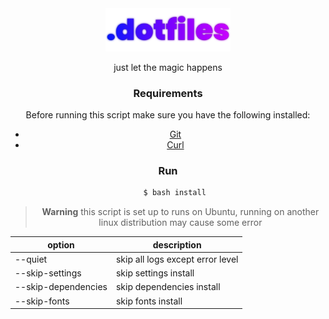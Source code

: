 <!-- VARS -->
[git-url]: https://git-scm.com/
[curl-url]: https://curl.se/
<!-- END_VARS -->

<div align="center" >

<img src="./.github/assets/logo.svg" width=200>

just let the magic happens

<div>

### Requirements

Before running this script make sure you have the following installed:
   * [Git][git-url]
   * [Curl][curl-url]

### Run

```sh
   $ bash install
```
> **Warning** this script is set up to runs on Ubuntu, running on another linux distribution may cause some error

| option  |          description             |
|---------|----------------------------------|
| --quiet | skip all logs except error level |
| --skip-settings | skip settings install |
| --skip-dependencies | skip dependencies install |
| --skip-fonts | skip fonts install |
